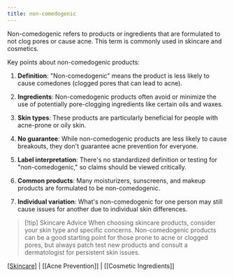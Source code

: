 ```yaml
---
title: non-comedogenic
---
```


Non-comedogenic refers to products or ingredients that are formulated to not clog pores or cause acne. This term is commonly used in skincare and cosmetics.

Key points about non-comedogenic products:

1. **Definition**: "Non-comedogenic" means the product is less likely to cause comedones (clogged pores that can lead to acne).

2. **Ingredients**: Non-comedogenic products often avoid or minimize the use of potentially pore-clogging ingredients like certain oils and waxes.

3. **Skin types**: These products are particularly beneficial for people with acne-prone or oily skin.

4. **No guarantee**: While non-comedogenic products are less likely to cause breakouts, they don't guarantee acne prevention for everyone.

5. **Label interpretation**: There's no standardized definition or testing for "non-comedogenic," so claims should be viewed critically.

6. **Common products**: Many moisturizers, sunscreens, and makeup products are formulated to be non-comedogenic.

7. **Individual variation**: What's non-comedogenic for one person may still cause issues for another due to individual skin differences.

> [!tip] Skincare Advice
> When choosing skincare products, consider your skin type and specific concerns. Non-comedogenic products can be a good starting point for those prone to acne or clogged pores, but always patch test new products and consult a dermatologist for persistent skin issues.

[[Skincare]] | [[Acne Prevention]] | [[Cosmetic Ingredients]]

[Skincare]: Skincare.md "Skincare"
